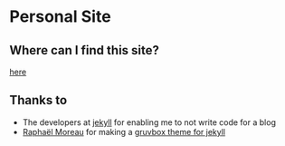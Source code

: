 # Personal Site
## Where can I find this site?
[here](erikthorne.com)

## Thanks to
- The developers at [jekyll](https://jekyllrb.com/) for enabling me to not write
code for a blog
- [Raphaël Moreau](https://github.com/rphlmr/) for making a
[gruvbox theme for jekyll](https://github.com/rphlmr/jekyll-gruvbox-theme)

